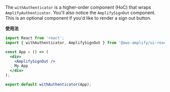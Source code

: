 The `withAuthenticator` is a higher-order component (HoC) that wraps `AmplifyAuthenticator`. You'll also notice the `AmplifySignOut` component. This is an optional component if you'd like to render a sign out button.

**使用法**
```jsx
import React from 'react';
import { withAuthenticator, AmplifySignOut } from '@aws-amplify/ui-react';

const App = () => (
  <div>
    <AmplifySignOut />
    My App
  </div>
);

export default withAuthenticator(App);
```